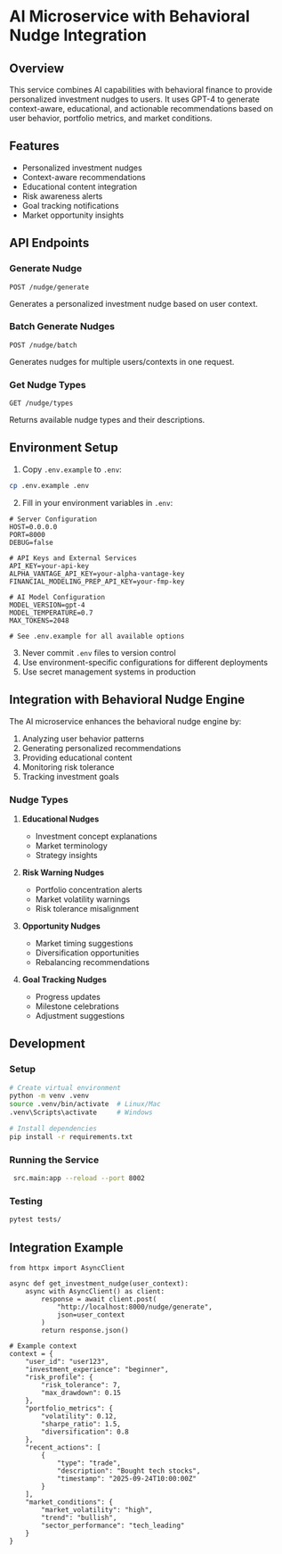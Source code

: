 # AI Microservice with Behavioral Nudge Integration

## Overview
This service combines AI capabilities with behavioral finance to provide personalized investment nudges to users. It uses GPT-4 to generate context-aware, educational, and actionable recommendations based on user behavior, portfolio metrics, and market conditions.

## Features
- Personalized investment nudges
- Context-aware recommendations
- Educational content integration
- Risk awareness alerts
- Goal tracking notifications
- Market opportunity insights

## API Endpoints

### Generate Nudge
```http
POST /nudge/generate
```
Generates a personalized investment nudge based on user context.

### Batch Generate Nudges
```http
POST /nudge/batch
```
Generates nudges for multiple users/contexts in one request.

### Get Nudge Types
```http
GET /nudge/types
```
Returns available nudge types and their descriptions.

## Environment Setup

1. Copy `.env.example` to `.env`:
```bash
cp .env.example .env
```

2. Fill in your environment variables in `.env`:
```env
# Server Configuration
HOST=0.0.0.0
PORT=8000
DEBUG=false

# API Keys and External Services
API_KEY=your-api-key
ALPHA_VANTAGE_API_KEY=your-alpha-vantage-key
FINANCIAL_MODELING_PREP_API_KEY=your-fmp-key

# AI Model Configuration
MODEL_VERSION=gpt-4
MODEL_TEMPERATURE=0.7
MAX_TOKENS=2048

# See .env.example for all available options
```

3. Never commit `.env` files to version control
4. Use environment-specific configurations for different deployments
5. Use secret management systems in production

## Integration with Behavioral Nudge Engine

The AI microservice enhances the behavioral nudge engine by:
1. Analyzing user behavior patterns
2. Generating personalized recommendations
3. Providing educational content
4. Monitoring risk tolerance
5. Tracking investment goals

### Nudge Types

1. **Educational Nudges**
   - Investment concept explanations
   - Market terminology
   - Strategy insights

2. **Risk Warning Nudges**
   - Portfolio concentration alerts
   - Market volatility warnings
   - Risk tolerance misalignment

3. **Opportunity Nudges**
   - Market timing suggestions
   - Diversification opportunities
   - Rebalancing recommendations

4. **Goal Tracking Nudges**
   - Progress updates
   - Milestone celebrations
   - Adjustment suggestions

## Development

### Setup
```bash
# Create virtual environment
python -m venv .venv
source .venv/bin/activate  # Linux/Mac
.venv\Scripts\activate     # Windows

# Install dependencies
pip install -r requirements.txt
```

### Running the Service
```bash
 src.main:app --reload --port 8002
```

### Testing
```bash
pytest tests/
```

## Integration Example

```pythonuvicorn
from httpx import AsyncClient

async def get_investment_nudge(user_context):
    async with AsyncClient() as client:
        response = await client.post(
            "http://localhost:8000/nudge/generate",
            json=user_context
        )
        return response.json()

# Example context
context = {
    "user_id": "user123",
    "investment_experience": "beginner",
    "risk_profile": {
        "risk_tolerance": 7,
        "max_drawdown": 0.15
    },
    "portfolio_metrics": {
        "volatility": 0.12,
        "sharpe_ratio": 1.5,
        "diversification": 0.8
    },
    "recent_actions": [
        {
            "type": "trade",
            "description": "Bought tech stocks",
            "timestamp": "2025-09-24T10:00:00Z"
        }
    ],
    "market_conditions": {
        "market_volatility": "high",
        "trend": "bullish",
        "sector_performance": "tech_leading"
    }
}
```